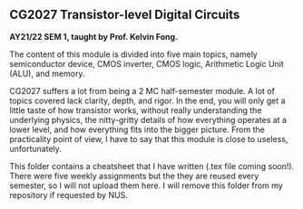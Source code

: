 ## CG2027 Transistor-level Digital Circuits

**AY21/22 SEM 1, taught by Prof. Kelvin Fong.**

The content of this module is divided into five main topics, namely semiconductor device, CMOS inverter, CMOS logic, Arithmetic Logic Unit (ALU), and memory.

CG2027 suffers a lot from being a 2 MC half-semester module. A lot of topics covered lack clarity, depth, and rigor. In the end, you will only get a little taste of how transistor works, without really understanding the underlying physics, the nitty-gritty details of how everything operates at a lower level, and how everything fits into the bigger picture. From the practicality point of view, I have to say that this module is close to useless, unfortunately.

This folder contains a cheatsheet that I have written (.tex file coming soon!). There were five weekly assignments but the they are reused every semester, so I will not upload them here. I will remove this folder from my repository if requested by NUS.
